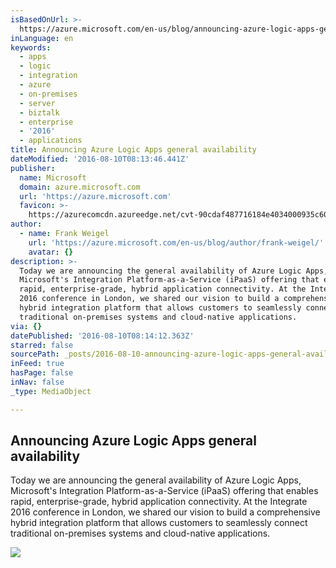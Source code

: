 ```yaml
---
isBasedOnUrl: >-
  https://azure.microsoft.com/en-us/blog/announcing-azure-logic-apps-general-availability/
inLanguage: en
keywords:
  - apps
  - logic
  - integration
  - azure
  - on-premises
  - server
  - biztalk
  - enterprise
  - '2016'
  - applications
title: Announcing Azure Logic Apps general availability
dateModified: '2016-08-10T08:13:46.441Z'
publisher:
  name: Microsoft
  domain: azure.microsoft.com
  url: 'https://azure.microsoft.com'
  favicon: >-
    https://azurecomcdn.azureedge.net/cvt-90cdaf487716184e4034000935c605d1633926d348116d198f355a98b8c6cd21/images/icon/favicon.ico
author:
  - name: Frank Weigel
    url: 'https://azure.microsoft.com/en-us/blog/author/frank-weigel/'
    avatar: {}
description: >-
  Today we are announcing the general availability of Azure Logic Apps,
  Microsoft's Integration Platform-as-a-Service (iPaaS) offering that enables
  rapid, enterprise-grade, hybrid application connectivity. At the Integrate
  2016 conference in London, we shared our vision to build a comprehensive
  hybrid integration platform that allows customers to seamlessly connect
  traditional on-premises systems and cloud-native applications.
via: {}
datePublished: '2016-08-10T08:14:12.363Z'
starred: false
sourcePath: _posts/2016-08-10-announcing-azure-logic-apps-general-availability.md
inFeed: true
hasPage: false
inNav: false
_type: MediaObject

---
```

<article style=""><h1>Announcing Azure Logic Apps general availability</h1><p>Today we are announcing the general availability of Azure Logic Apps, Microsoft's Integration Platform-as-a-Service (iPaaS) offering that enables rapid, enterprise-grade, hybrid application connectivity. At the Integrate 2016 conference in London, we shared our vision to build a comprehensive hybrid integration platform that allows customers to seamlessly connect traditional on-premises systems and cloud-native applications.</p><img src="https://azurecomcdn.azureedge.net/mediahandler/acomblog/media/Default/blog/c99d7cad-9192-4eb5-b314-398ada0cf501.png" /></article>